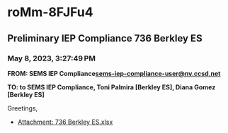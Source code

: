 # roMm-8FJFu4
## Preliminary IEP Compliance 736 Berkley ES
### May 8, 2023, 3:27:49 PM
**FROM: SEMS IEP Compliance<sems-iep-compliance-user@nv.ccsd.net>**

**TO: to SEMS IEP Compliance, Toni Palmira [Berkley ES], Diana Gomez [Berkley ES]**


Greetings, 





* [Attachment: 736 Berkley ES.xlsx](roMm-8FJFu4-attachment-1.xlsx)
